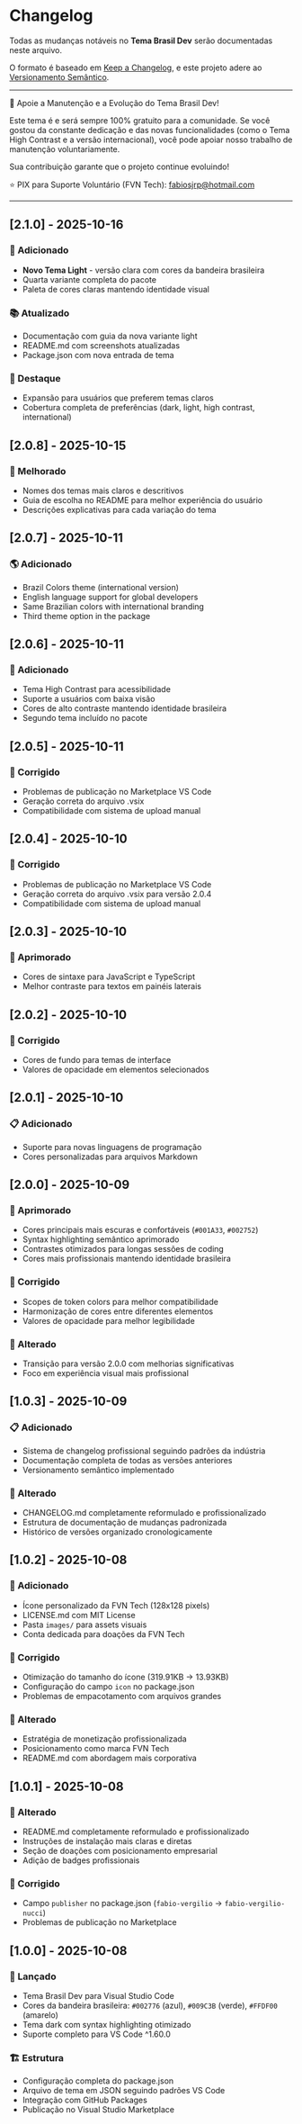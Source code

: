 # Changelog

Todas as mudanças notáveis no **Tema Brasil Dev** serão documentadas neste arquivo.

O formato é baseado em [Keep a Changelog](https://keepachangelog.com/pt-BR/1.1.0/), e este projeto adere ao [Versionamento Semântico](https://semver.org/spec/v2.0.0.html).

***

👋 Apoie a Manutenção e a Evolução do Tema Brasil Dev!

Este tema é e será sempre 100% gratuito para a comunidade. Se você gostou da constante dedicação e das novas funcionalidades (como o Tema High Contrast e a versão internacional), você pode apoiar nosso trabalho de manutenção voluntariamente.

Sua contribuição garante que o projeto continue evoluindo!

⭐ PIX para Suporte Voluntário (FVN Tech): fabiosjrp@hotmail.com


***

## [2.1.0] - 2025-10-16

### 🎨 Adicionado
- **Novo Tema Light** - versão clara com cores da bandeira brasileira
- Quarta variante completa do pacote
- Paleta de cores claras mantendo identidade visual

### 📚 Atualizado
- Documentação com guia da nova variante light
- README.md com screenshots atualizadas
- Package.json com nova entrada de tema

### 🌟 Destaque
- Expansão para usuários que preferem temas claros
- Cobertura completa de preferências (dark, light, high contrast, international)

## [2.0.8] - 2025-10-15
### 🎯 Melhorado
- Nomes dos temas mais claros e descritivos
- Guia de escolha no README para melhor experiência do usuário
- Descrições explicativas para cada variação do tema

## [2.0.7] - 2025-10-11
### 🌎 Adicionado  
- Brazil Colors theme (international version)
- English language support for global developers
- Same Brazilian colors with international branding
- Third theme option in the package


## [2.0.6] - 2025-10-11
### 🎨 Adicionado
- Tema High Contrast para acessibilidade
- Suporte a usuários com baixa visão
- Cores de alto contraste mantendo identidade brasileira
- Segundo tema incluído no pacote

## [2.0.5] - 2025-10-11
### 🔧 Corrigido
- Problemas de publicação no Marketplace VS Code
- Geração correta do arquivo .vsix
- Compatibilidade com sistema de upload manual

## [2.0.4] - 2025-10-10
### 🔧 Corrigido
- Problemas de publicação no Marketplace VS Code
- Geração correta do arquivo .vsix para versão 2.0.4
- Compatibilidade com sistema de upload manual

## [2.0.3] - 2025-10-10
### 🎨 Aprimorado
- Cores de sintaxe para JavaScript e TypeScript
- Melhor contraste para textos em painéis laterais

## [2.0.2] - 2025-10-10
### 🔧 Corrigido
- Cores de fundo para temas de interface
- Valores de opacidade em elementos selecionados

## [2.0.1] - 2025-10-10
### 📋 Adicionado
- Suporte para novas linguagens de programação
- Cores personalizadas para arquivos Markdown

## [2.0.0] - 2025-10-09
### 🎨 Aprimorado
- Cores principais mais escuras e confortáveis (`#001A33`, `#002752`)
- Syntax highlighting semântico aprimorado
- Contrastes otimizados para longas sessões de coding
- Cores mais profissionais mantendo identidade brasileira

### 🔧 Corrigido
- Scopes de token colors para melhor compatibilidade
- Harmonização de cores entre diferentes elementos
- Valores de opacidade para melhor legibilidade

### 💼 Alterado
- Transição para versão 2.0.0 com melhorias significativas
- Foco em experiência visual mais profissional

## [1.0.3] - 2025-10-09
### 📋 Adicionado
- Sistema de changelog profissional seguindo padrões da indústria
- Documentação completa de todas as versões anteriores
- Versionamento semântico implementado

### 🎨 Alterado
- CHANGELOG.md completamente reformulado e profissionalizado
- Estrutura de documentação de mudanças padronizada
- Histórico de versões organizado cronologicamente

## [1.0.2] - 2025-10-08
### 🎨 Adicionado
- Ícone personalizado da FVN Tech (128x128 pixels)
- LICENSE.md com MIT License
- Pasta `images/` para assets visuais
- Conta dedicada para doações da FVN Tech

### 🔧 Corrigido
- Otimização do tamanho do ícone (319.91KB → 13.93KB)
- Configuração do campo `icon` no package.json
- Problemas de empacotamento com arquivos grandes

### 💼 Alterado
- Estratégia de monetização profissionalizada
- Posicionamento como marca FVN Tech
- README.md com abordagem mais corporativa

## [1.0.1] - 2025-10-08
### 📝 Alterado
- README.md completamente reformulado e profissionalizado
- Instruções de instalação mais claras e diretas
- Seção de doações com posicionamento empresarial
- Adição de badges profissionais

### 🔧 Corrigido
- Campo `publisher` no package.json (`fabio-vergilio` → `fabio-vergilio-nucci`)
- Problemas de publicação no Marketplace

## [1.0.0] - 2025-10-08
### 🚀 Lançado
- Tema Brasil Dev para Visual Studio Code
- Cores da bandeira brasileira: `#002776` (azul), `#009C3B` (verde), `#FFDF00` (amarelo)
- Tema dark com syntax highlighting otimizado
- Suporte completo para VS Code ^1.60.0

### 🏗️ Estrutura
- Configuração completa do package.json
- Arquivo de tema em JSON seguindo padrões VS Code
- Integração com GitHub Packages
- Publicação no Visual Studio Marketplace

